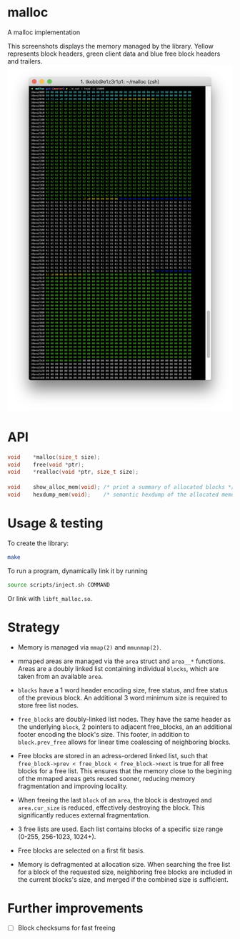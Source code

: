 # malloc
A malloc implementation

This screenshots displays the memory managed by the library. Yellow represents block headers, green client data and blue free block headers and trailers.
![screenshot](https://raw.githubusercontent.com/thk2b/malloc/master/media/screenshot.png)

# API
```c
void	*malloc(size_t size);
void	free(void *ptr);
void	*realloc(void *ptr, size_t size);

void	show_alloc_mem(void); /* print a summary of allocated blocks */
void	hexdump_mem(void);    /* semantic hexdump of the allocated memory */
```

# Usage & testing

To create the library:
```sh
make
```

To run a program, dynamically link it by running
```sh
source scripts/inject.sh COMMAND
```

Or link with `libft_malloc.so`.

# Strategy

- Memory is managed via `mmap(2)` and `mmunmap(2)`.

- mmaped areas are managed via the `area` struct and `area__*` functions. Areas are a doubly linked list containing individual `blocks`, which are taken from an available `area`.

- `blocks` have a 1 word header encoding size, free status, and free status of the previous block. An additional 3 word minimum size is required to store free list nodes.

- `free_blocks` are doubly-linked list nodes. They have the same header as the underlying `block`, 2 pointers to adjacent free_blocks, an an additional footer encoding the block's size. This footer, in addition to `block.prev_free` allows for linear time coalescing of neighboring blocks.

- Free blocks are stored in an adress-ordered linked list, such that `free_block->prev < free_block < free_block->next` is true for all free blocks for a free list. This ensures that the memory close to the begining of the mmaped areas gets reused sooner, reducing memory fragmentation and improving locality.

- When freeing the last `block` of an `area`, the block is destroyed and `area.cur_size` is reduced, effectively destroying the block. This significantly reduces external fragmentation. 

- 3 free lists are used. Each list contains blocks of a specific size range (0-255, 256-1023, 1024+).

- Free blocks are selected on a first fit basis.

- Memory is defragmented at allocation size. When searching the free list for a block of the requested size, neighboring free blocks are included in the current blocks's size, and merged if the combined size is sufficient.

# Further improvements

- [ ] Block checksums for fast freeing
